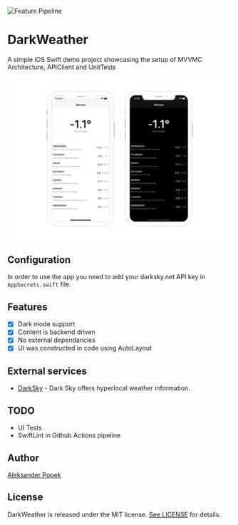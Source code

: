 ![Feature Pipeline](https://github.com/alekpopek/DarkWeather/workflows/Feature%20pipeline/badge.svg)

# DarkWeather
A simple iOS Swift demo project showcasing the setup of MVVMC Architecture, APIClient and UnitTests

![Screenshots](/docs/images/darkweather.png?raw=true "Screenshots")

## Configuration
In order to use the app you need to add your darksky.net API key in `AppSecrets.swift` file.

## Features
- [x] Dark mode support
- [x] Content is backend driven
- [x] No external dependancies
- [x] UI was constructed in code using AutoLayout

## External services
- [DarkSky](https://darksky.net) - Dark Sky offers hyperlocal weather information.

## TODO
- UI Tests
- SwiftLint in Github Actions pipeline

## Author

[Aleksander Popek](https://github.com/alekpopek) 

## License

DarkWeather is released under the MIT license. [See LICENSE](https://github.com/alekpopek/DarkWeather/blob/master/LICENSE) for details.
